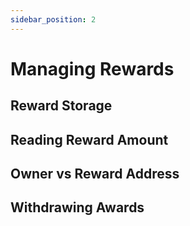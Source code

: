 ```yaml
---
sidebar_position: 2
---
```


# Managing Rewards 


## Reward Storage


## Reading Reward Amount 

## Owner vs Reward Address 


## Withdrawing Awards 





